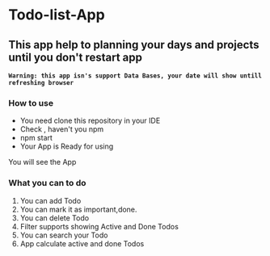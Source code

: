 Todo-list-App
=====================
This app help to planning your days and projects until you don't restart app
-----------------------------------
**`Warning: this app isn's support Data Bases, your date will show untill refreshing browser`**

### How to use


* You need clone this repository in your IDE
* Check , haven't you npm 
* npm start
* Your App is Ready for using 

You will see the App

### What you can to do

1. You can add Todo
2. You can mark it as important,done.
3. You can delete Todo
4. Filter supports showing Active and Done Todos
5. You can search your Todo
6. App calculate active and done Todos





